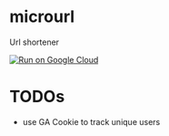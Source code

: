 # microurl

Url shortener

[![Run on Google Cloud](https://storage.googleapis.com/cloudrun/button.svg)](https://console.cloud.google.comcloudshell/editor?shellonly=true&cloudshell_image=gcr.io/cloudrun/button&cloudshell_git_repo=https://github.com/thomasgassmann/microurl)

# TODOs
- use GA Cookie to track unique users

